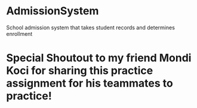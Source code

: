 # AdmissionSystem
School admission system that takes student records and determines enrollment
# Special Shoutout to my friend Mondi Koci for sharing this practice assignment for his teammates to practice!
